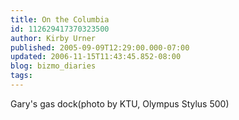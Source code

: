 ```yaml
---
title: On the Columbia
id: 112629417370323500
author: Kirby Urner
published: 2005-09-09T12:29:00.000-07:00
updated: 2006-11-15T11:43:45.852-08:00
blog: bizmo_diaries
tags: 
---
```


[](http://photos1.blogger.com/img/254/1836/640/P7270044.jpg) Gary's gas dock(photo by KTU, Olympus Stylus 500)